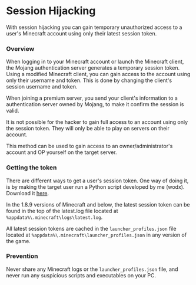 # Session Hijacking

With session hijacking you can gain temporary unauthorized access to a user's Minecraft account using only their latest session token.

### Overview
When logging in to your Minecraft account or launch the Minecraft client, the Mojang authentication server generates a temporary session token. Using a modified Minecraft client, you can gain access to the account using only their username and token. This is done by changing the client's session username and token.

When joining a premium server, you send your client's information to a authentication server owned by Mojang, to make it confirm the session is valid. 

It is not possible for the hacker to gain full access to an account using only the session token. They will only be able to play on servers on their account.

This method can be used to gain access to an owner/administrator's account and OP yourself on the target server.

### Getting the token
There are different ways to get a user's session token. One way of doing it, is by making the target user run a Python script developed by me (wodx). Download it [here](https://github.com/wodxgod/Minecraft-Session-Token-Stealer). 

In the 1.8.9 versions of Minecraft and below, the latest session token can be found in the top of the latest.log file located at `%appdata%\.minecraft\logs\latest.log`.

All latest session tokens are cached in the `launcher_profiles.json` file located at `%appdata%\.minecraft\launcher_profiles.json` in any version of the game.

### Prevention
Never share any Minecraft logs or the `launcher_profiles.json` file, and never run any suspicious scripts and executables on your PC.